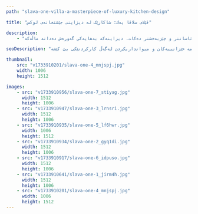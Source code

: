 ```yaml
---
path: "slava-one-villa-a-masterpiece-of-luxury-kitchen-design"

title: "ڤێلای سلاڤا یەك: شاکارێک لە دیزاینی چێشتخانەی لوکس"

description:
    - "ئێمە چێشتخانەیەکی لوکس و جوانمان بۆ ڤێلایەک لە سلاڤا یەك دیزاین کرد. تیمەکەمان بە وردی کەرەستەی بەرزترین کوالێتی و ئامێری مۆدێرنی هەڵبژارد بۆ دروستکردنی شوێنێکی تەواو بۆ لێنانی خواردن. چێشتخانەکە شوێنی زۆری تێدایە بۆ جموجۆڵ و هەڵگرتنی هەموو شتومەکێک بە ڕێکوپێکی. دڵنیامان کردەوە کە جوان دەردەکەوێت و لە هەمان کاتدا بەکارهێنانی ئاسانە بۆ هەموو ڕۆژێک. چ خواردنی خێزانی لێبنرێت یان ئاهەنگی شێوی میوانداری بکرێت، ئەم چێشتخانە نوێیە هەموو شتێک ئاسانتر و چێژبەخشتر دەکات. دیزاینەکە بەهایەکی گەورەش دەداتە ماڵەکە."

seoDescription: "ئەزموونی دیزاینی چێشتخانەی لوکس لە ڤێلای سلاڤا یەك کە کەرەستەی پرێمیەم، ئامێری مۆدێرن و چارەسەری زیرەکی هەڵگرتن لەخۆدەگرێت. شوێنەکەت لەگەڵ دیزاینەرە شارەزاکانمان بگۆڕە. چێشتخانەیەکی سەرنجڕاکێش دروست بکە کە تەواو بێت بۆ ژەمە خێزانییەکان و میوانداریکردن لەگەڵ کارکردنێکی بێ کێشە."

thumbnail:
    src: "v1733910201/slava-one-4_mnjspj.jpg"
    width: 1006
    height: 1512

images:
    - src: "v1733910956/slava-one-7_stiyag.jpg"
      width: 1512
      height: 1006
    - src: "v1733910947/slava-one-3_lrnsri.jpg"
      width: 1512
      height: 1006
    - src: "v1733910935/slava-one-5_lf6hwr.jpg"
      width: 1006
      height: 1512
    - src: "v1733910934/slava-one-2_gyq1di.jpg"
      width: 1512
      height: 1006
    - src: "v1733910917/slava-one-6_idpuso.jpg"
      width: 1512
      height: 1006
    - src: "v1733910641/slava-one-1_jirm4h.jpg"
      width: 1512
      height: 1006
    - src: "v1733910201/slava-one-4_mnjspj.jpg"
      width: 1006
      height: 1512
---
```

